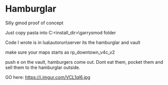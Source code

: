 # Hamburglar
Silly gmod proof of concept


Just copy pasta into C:\<install_dir>\garrysmod folder

Code I wrote is in lua\autorun\server its the hamburglar and vault

make sure your maps starts as rp_downtown_v4c_v2




push e on the vault, hamburgers come out. Dont eat them, pocket them and sell them to the hamburglar outside.




GO here:
https://i.imgur.com/VCL1ql6.jpg
